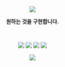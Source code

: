 <div align="center">
  <a href="#"><img src="https://capsule-render.vercel.app/api?type=waving&height=180&text=𝗥uined𝗧echnology𝗨nify&fontSize=50&fontAlignY=40&fontColor=FFFFFF&color=0:4f4dff,100:de47cc"></a>
  <p><strong>원하는 것을 구현합니다.</strong></p>
  <br>
<p>
  <a href="#"><img src="https://img.shields.io/badge/JAVA-f56042?&logo=oracle&style=for-the-badge&logoColor=ffffff"></a>
  <a href="#"><img src="https://img.shields.io/badge/KOTLIN-d142f5?&logo=kotlin&style=for-the-badge&logoColor=ffffff"></a>
  <a href="#"><img src="https://img.shields.io/badge/GLSL-667fe3?&logo=opengl&style=for-the-badge&logoColor=ffffff"></a>
  <a href="#"><img src="https://img.shields.io/badge/PYTHON-4266f5?&logo=python&style=for-the-badge&logoColor=ffffff"></a>
</p>
<a href="#"><img src="https://capsule-render.vercel.app/api?type=waving&height=180&fontSize=50&fontAlignY=40&fontColor=FFFFFF&color=100:4f4dff,0:de47cc&section=footer"></a>
</div>
